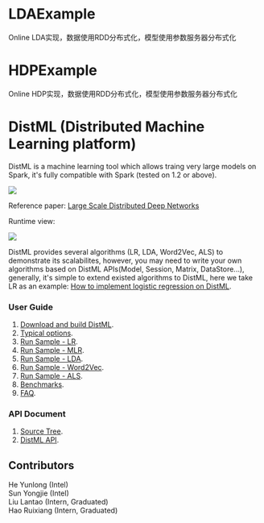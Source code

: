 # LDAExample
Online LDA实现，数据使用RDD分布式化，模型使用参数服务器分布式化
# HDPExample
Online HDP实现，数据使用RDD分布式化，模型使用参数服务器分布式化

# DistML (Distributed Machine Learning platform)

  DistML is a machine learning tool which allows traing very large models on Spark, it's fully compatible with Spark (tested on 1.2 or above).
  
  <img src=https://github.com/intel-machine-learning/DistML/blob/master/doc/architect.png>
  
  Reference paper: [Large Scale Distributed Deep Networks](http://research.google.com/archive/large_deep_networks_nips2012.html)
  
  
  Runtime view:
  
  <img src=https://github.com/intel-machine-learning/DistML/blob/master/doc/runtime.png>
  
  DistML provides several algorithms (LR, LDA, Word2Vec, ALS) to demonstrate its scalabilites, however, you may need to write your own algorithms based on DistML APIs(Model, Session, Matrix, DataStore...), generally, it's simple to extend existed algorithms to DistML, here we take LR as an example: [How to implement logistic regression on DistML](https://github.com/intel-machine-learning/DistML/tree/master/doc/lr-implementation.md).

### User Guide
  1. [Download and build DistML](https://github.com/intel-machine-learning/DistML/tree/master/doc/build.md).
  2. [Typical options](https://github.com/intel-machine-learning/DistML/tree/master/doc/options.md).
  3. [Run Sample - LR](https://github.com/intel-machine-learning/DistML/tree/master/doc/sample_lr.md).
  4. [Run Sample - MLR](https://github.com/intel-machine-learning/DistML/tree/master/doc/sample_mlr.md).
  5. [Run Sample - LDA](https://github.com/intel-machine-learning/DistML/tree/master/doc/sample_lda.md).
  6. [Run Sample - Word2Vec](https://github.com/intel-machine-learning/DistML/tree/master/doc/sample_word2vec.md).
  7. [Run Sample - ALS](https://github.com/intel-machine-learning/DistML/tree/master/doc/sample_als.md).
  8. [Benchmarks](https://github.com/intel-machine-learning/DistML/tree/master/doc/benchmarks.md).
  9. [FAQ](https://github.com/intel-machine-learning/DistML/tree/master/doc/faq.md).

### API Document
  1. [Source Tree](https://github.com/intel-machine-learning/DistML/tree/master/doc/src_tree.md).
  2. [DistML API](https://github.com/intel-machine-learning/DistML/tree/master/doc/api.md).


## Contributors
  He Yunlong (Intel)<br>
  Sun Yongjie (Intel)<br>
  Liu Lantao (Intern, Graduated)<br>
  Hao Ruixiang (Intern, Graduated)<br>
